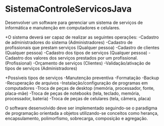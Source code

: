 # SistemaControleServicosJava

Desenvolver um software para gerenciar um sistema de
serviços de informática e manutenção em computadores e celulares. 

+O sistema deverá
ser capaz de realizar as seguintes operações:
-Cadastro de administradores do sistema (Administradores)
-Cadastro de profissionais que prestam serviços (Qualquer pessoa)
-Cadastro de clientes (Qualquer pessoa)
-Cadastro dos tipos de serviços (Qualquer pessoa)
-Cadastro dos valores dos serviços prestados por um profissional. (Profissional)
-Orçamento de serviços (Clientes)
-Validação/ativação de tipos de serviços (Administradores)

+Possíveis tipos de serviços
-Manutenção preventiva
-Formatação
-Backup
-Recuperação de arquivos
-Instalação/configuração de programas em computadores
-Troca de peças de desktop (memória, processador, fonte, placa-mãe)
-Troca de peças de notebooks (tela, teclado, memória, processador, bateria)
-Troca de peças de celulares (tela, câmera, placa)

O software desenvolvido deve ser implementado seguindo-se o paradigma de
programação orientada a objetos utilizando-se conceitos como herança,
encapsulamento, polimorfismo, sobrecarga, composição e agregação.
